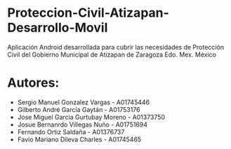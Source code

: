 # Proteccion-Civil-Atizapan-Desarrollo-Movil
Aplicación Android desarrollada para cubrir las necesidades de Protección Civil del Gobierno Municipal de Atizapan de Zaragoza Edo. Mex. México

# Autores:
  - Sergio Manuel Gonzalez Vargas - A01745446
  - Gilberto André García Gaytán - A01753176
  - Jose Miguel Garcia Gurtubay Moreno - A01373750
  - Josue Bernanrdo Villegas Nuño - A01751694
  - Fernando Ortiz Saldaña - A01376737
  - Favio Mariano Dileva Charles - A01745465
